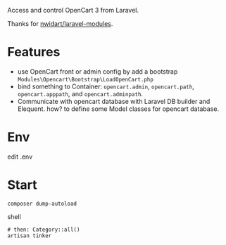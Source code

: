 Access and control OpenCart 3 from Laravel.

Thanks for [nwidart/laravel-modules](https://github.com/nWidart/laravel-modules).

# Features

- use OpenCart front or admin config by add a bootstrap `Modules\Opencart\Bootstrap\LoadOpenCart.php`
- bind something to Container: `opencart.admin`, `opencart.path`, `opencart.apppath`, and `opencart.adminpath`.
- Communicate with opencart database with Laravel DB builder and Elequent.  how? to define some Model classes for opencart database.

# Env

edit .env

# Start

`composer dump-autoload`

shell
```
# then: Category::all()
artisan tinker
```
